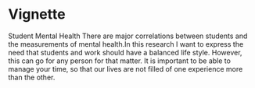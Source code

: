 # Vignette
Student Mental Health 
There are major correlations between students and the measurements of mental health.In this research I want to express the need that students and work should have a balanced life style. However, this can go for any person for that matter. It is important to be able to manage your time, so that our lives are not filled of one experience more than the other.  

